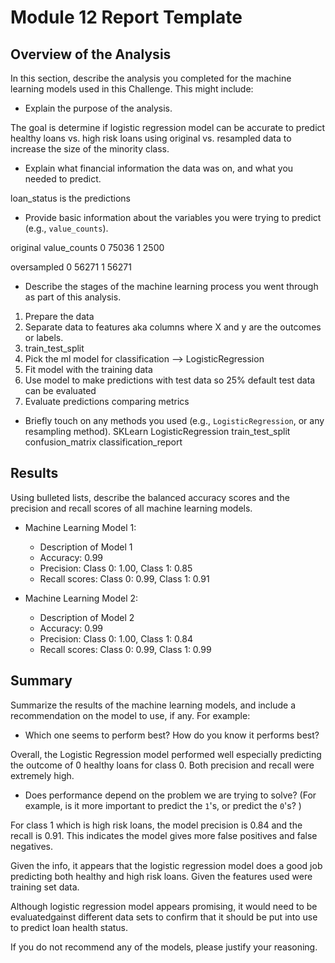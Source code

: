 # Module 12 Report Template

## Overview of the Analysis

In this section, describe the analysis you completed for the machine learning models used in this Challenge. This might include:

* Explain the purpose of the analysis.

The goal is determine if logistic regression model can be accurate to predict healthy loans vs. high risk loans using original vs. resampled data to increase the size of the minority class.

* Explain what financial information the data was on, and what you needed to predict.

loan_status is the predictions

* Provide basic information about the variables you were trying to predict (e.g., `value_counts`).

original
value_counts
0    75036
1     2500

oversampled
0    56271
1    56271

* Describe the stages of the machine learning process you went through as part of this analysis.
1. Prepare the data
2. Separate data to features aka columns where X and y are the outcomes or labels.
3. train_test_split
4. Pick the ml model for classification --> LogisticRegression
5. Fit model with the training data
6. Use model to make predictions with test data so 25% default test data can be evaluated
7. Evaluate predictions comparing metrics

* Briefly touch on any methods you used (e.g., `LogisticRegression`, or any resampling method).
SKLearn LogisticRegression
train_test_split
confusion_matrix
classification_report


## Results

Using bulleted lists, describe the balanced accuracy scores and the precision and recall scores of all machine learning models.

* Machine Learning Model 1:
  * Description of Model 1 
  * Accuracy: 0.99
  * Precision: Class 0: 1.00, Class 1: 0.85
  * Recall scores: Class 0: 0.99, Class 1: 0.91



* Machine Learning Model 2:
  * Description of Model 2 
  * Accuracy: 0.99
  * Precision: Class 0: 1.00, Class 1: 0.84
  * Recall scores: Class 0: 0.99, Class 1: 0.99

## Summary

Summarize the results of the machine learning models, and include a recommendation on the model to use, if any. For example:
* Which one seems to perform best? How do you know it performs best?

Overall, the Logistic Regression model performed well especially predicting the outcome of 0 healthy loans for class 0. Both precision and recall were extremely high. 

* Does performance depend on the problem we are trying to solve? (For example, is it more important to predict the `1`'s, or predict the `0`'s? )

For class 1 which is high risk loans, the model precision is 0.84 and the recall is 0.91. This indicates the model gives more false positives and false negatives.

Given the info, it appears that the logistic regression model does a good job predicting both healthy and high risk loans. Given the features used were training set data.

Although logistic regression model appears promising, it would need to be evaluatedgainst different data sets to confirm that it should be put into use to predict loan health status.

If you do not recommend any of the models, please justify your reasoning.
